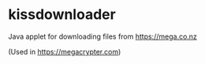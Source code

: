 kissdownloader
==============

Java applet for downloading files from https://mega.co.nz

(Used in https://megacrypter.com)
